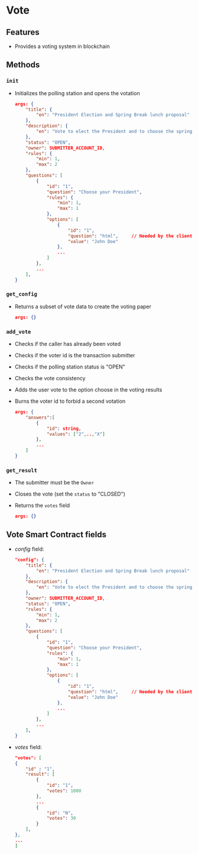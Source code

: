 Vote
===
## Features

- Provides a voting system in blockchain

## Methods

### `init`

- Initializes the polling station and opens the votation
  ```json
  args: {
      "title": {
          "en": "President Election and Spring Break lunch proposal"
      },
      "description": {
          "en": "Vote to elect the President and to choose the spring break "
      },
      "status": "OPEN",
      "owner": SUBMITTER_ACCOUNT_ID,
      "rules": {
          "min": 1,
          "max": 2
      },
      "questions": [
          {
              "id": "1",
              "question": "Choose your President",
              "rules": {
                  "min": 1,
                  "max": 1
              },
              "options": [
                  {
                      "id": "1",
                      "question": "html",     // Needed by the client side app
                      "value": "John Doe"
                  },
                  ...
              ]
          },
          ...
      ],
  }
  ```

### `get_config`

- Returns a subset of vote data to create the voting paper

  ```json
  args: {}
  ```

### `add_vote`

- Checks if the caller has already been voted
- Checks if the voter id is the transaction submitter
- Checks if the polling station status is "OPEN"
- Checks the vote consistency
- Adds the user vote to the option choose in the voting results
- Burns the voter id to forbid a second votation

  ```json
  args: {
      "answers":[
          {
              "id": string,
              "values": ["2",..,"X"]
          },
          ...
      ]
  }
  ```

### `get_result`

- The submitter must be the `Owner`
- Closes the vote (set the `status` to "CLOSED")
- Returns the `votes` field

  ```json
  args: {}
  ```

## Vote Smart Contract fields

- _config_ field:

  ```json
  "config": {
      "title": {
          "en": "President Election and Spring Break lunch proposal"
      },
      "description": {
          "en": "Vote to elect the President and to choose the spring break "
      },
      "owner": SUBMITTER_ACCOUNT_ID,
      "status": "OPEN",
      "rules": {
          "min": 1,
          "max": 2
      },
      "questions": [
          {
              "id": "1",
              "question": "Choose your President",
              "rules": {
                  "min": 1,
                  "max": 1
              },
              "options": [
                  {
                      "id": "1",
                      "question": "html",     // Needed by the client side app
                      "value": "John Doe"
                  },
                  ...
              ]
          },
          ...
      ],
  }
  ```

- _votes_ field:

  ```json
  "votes": [
  {
      "id" : "1",
      "result": [
          {
              "id": "1",
              "votes": 1000
          },
          ...
          {
              "id": "N",
              "votes": 30
          }
      ],
  },
  ...
  ]
  ```

